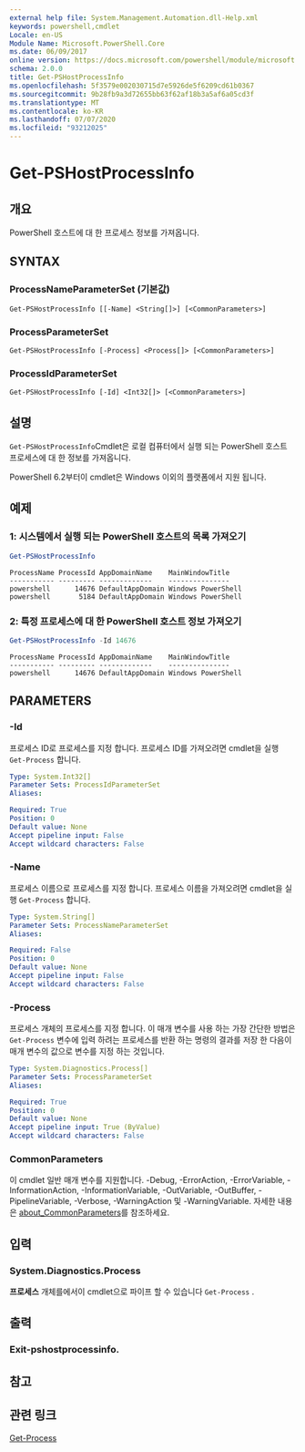 ```yaml
---
external help file: System.Management.Automation.dll-Help.xml
keywords: powershell,cmdlet
Locale: en-US
Module Name: Microsoft.PowerShell.Core
ms.date: 06/09/2017
online version: https://docs.microsoft.com/powershell/module/microsoft.powershell.core/get-pshostprocessinfo?view=powershell-5.1&WT.mc_id=ps-gethelp
schema: 2.0.0
title: Get-PSHostProcessInfo
ms.openlocfilehash: 5f3579e002030715d7e5926de5f6209cd61b0367
ms.sourcegitcommit: 9b28fb9a3d72655bb63f62af18b3a5af6a05cd3f
ms.translationtype: MT
ms.contentlocale: ko-KR
ms.lasthandoff: 07/07/2020
ms.locfileid: "93212025"
---
```

# Get-PSHostProcessInfo

## 개요
PowerShell 호스트에 대 한 프로세스 정보를 가져옵니다.

## SYNTAX

### ProcessNameParameterSet (기본값)

```
Get-PSHostProcessInfo [[-Name] <String[]>] [<CommonParameters>]
```

### ProcessParameterSet

```
Get-PSHostProcessInfo [-Process] <Process[]> [<CommonParameters>]
```

### ProcessIdParameterSet

```
Get-PSHostProcessInfo [-Id] <Int32[]> [<CommonParameters>]
```

## 설명

`Get-PSHostProcessInfo`Cmdlet은 로컬 컴퓨터에서 실행 되는 PowerShell 호스트 프로세스에 대 한 정보를 가져옵니다.

PowerShell 6.2부터이 cmdlet은 Windows 이외의 플랫폼에서 지원 됩니다.

## 예제

### 1: 시스템에서 실행 되는 PowerShell 호스트의 목록 가져오기

```powershell
Get-PSHostProcessInfo
```

```Output
ProcessName ProcessId AppDomainName    MainWindowTitle
----------- --------- -------------    ---------------
powershell      14676 DefaultAppDomain Windows PowerShell
powershell       5184 DefaultAppDomain Windows PowerShell
```

### 2: 특정 프로세스에 대 한 PowerShell 호스트 정보 가져오기

```powershell
Get-PSHostProcessInfo -Id 14676
```

```Output
ProcessName ProcessId AppDomainName    MainWindowTitle
----------- --------- -------------    ---------------
powershell      14676 DefaultAppDomain Windows PowerShell
```

## PARAMETERS

### -Id

프로세스 ID로 프로세스를 지정 합니다. 프로세스 ID를 가져오려면 cmdlet을 실행 `Get-Process` 합니다.

```yaml
Type: System.Int32[]
Parameter Sets: ProcessIdParameterSet
Aliases:

Required: True
Position: 0
Default value: None
Accept pipeline input: False
Accept wildcard characters: False
```

### -Name

프로세스 이름으로 프로세스를 지정 합니다. 프로세스 이름을 가져오려면 cmdlet을 실행 `Get-Process` 합니다.

```yaml
Type: System.String[]
Parameter Sets: ProcessNameParameterSet
Aliases:

Required: False
Position: 0
Default value: None
Accept pipeline input: False
Accept wildcard characters: False
```

### -Process

프로세스 개체의 프로세스를 지정 합니다. 이 매개 변수를 사용 하는 가장 간단한 방법은 `Get-Process` 변수에 입력 하려는 프로세스를 반환 하는 명령의 결과를 저장 한 다음이 매개 변수의 값으로 변수를 지정 하는 것입니다.

```yaml
Type: System.Diagnostics.Process[]
Parameter Sets: ProcessParameterSet
Aliases:

Required: True
Position: 0
Default value: None
Accept pipeline input: True (ByValue)
Accept wildcard characters: False
```

### CommonParameters

이 cmdlet 일반 매개 변수를 지원합니다. -Debug, -ErrorAction, -ErrorVariable, -InformationAction, -InformationVariable, -OutVariable, -OutBuffer, -PipelineVariable, -Verbose, -WarningAction 및 -WarningVariable. 자세한 내용은 [about_CommonParameters](https://go.microsoft.com/fwlink/?LinkID=113216)를 참조하세요.

## 입력

### System.Diagnostics.Process

**프로세스** 개체를에서이 cmdlet으로 파이프 할 수 있습니다 `Get-Process` .

## 출력

### Exit-pshostprocessinfo.

## 참고

## 관련 링크

[Get-Process](../Microsoft.PowerShell.Management/get-process.md)

